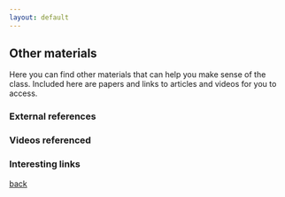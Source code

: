```yaml
---
layout: default
---
```


## Other materials

Here you can find other materials that can help you make sense of the class. Included here are papers and links to articles and videos for you to access.

### External references

### Videos referenced

### Interesting links

[back](./)
